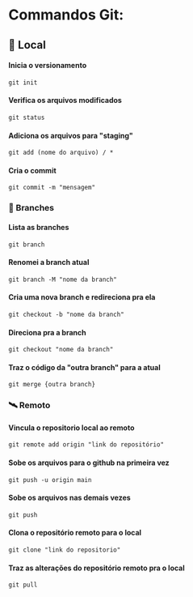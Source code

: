 # Commandos Git:

## 📍 Local

#### Inicia o versionamento

    git init

#### Verifica os arquivos modificados

    git status

#### Adiciona os arquivos para "staging"

    git add (nome do arquivo) / *

#### Cria o commit
    
    git commit -m "mensagem"

### 🌿 Branches

#### Lista as branches

    git branch

#### Renomei a branch atual

    git branch -M "nome da branch"

#### Cria uma nova branch e redireciona pra ela

    git checkout -b "nome da branch"

#### Direciona pra a branch

    git checkout "nome da branch"

#### Traz o código da "outra branch" para a atual

    git merge {outra branch} 

### 🛰️ Remoto

#### Vincula o repositorio local ao remoto

    git remote add origin "link do repositório"

#### Sobe os arquivos para o github na primeira vez

    git push -u origin main

#### Sobe os arquivos nas demais vezes

    git push 

#### Clona o repositório remoto para o local

    git clone "link do repositorio"

#### Traz as alterações do repositório remoto pra o local

    git pull 